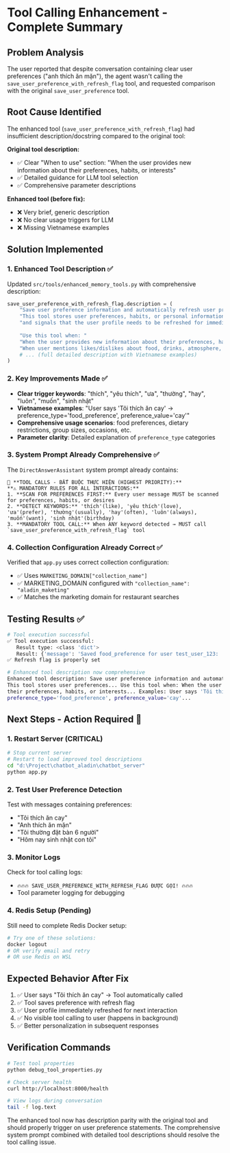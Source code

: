# Tool Calling Enhancement - Complete Summary

## Problem Analysis
The user reported that despite conversation containing clear user preferences ("anh thích ăn mặn"), the agent wasn't calling the `save_user_preference_with_refresh_flag` tool, and requested comparison with the original `save_user_preference` tool.

## Root Cause Identified
The enhanced tool (`save_user_preference_with_refresh_flag`) had insufficient description/docstring compared to the original tool:

**Original tool description:**
- ✅ Clear "When to use" section: "When the user provides new information about their preferences, habits, or interests"
- ✅ Detailed guidance for LLM tool selection
- ✅ Comprehensive parameter descriptions

**Enhanced tool (before fix):**
- ❌ Very brief, generic description
- ❌ No clear usage triggers for LLM
- ❌ Missing Vietnamese examples

## Solution Implemented

### 1. Enhanced Tool Description ✅
Updated `src/tools/enhanced_memory_tools.py` with comprehensive description:

```python
save_user_preference_with_refresh_flag.description = (
    "Save user preference information and automatically refresh user profile. "
    "This tool stores user preferences, habits, or personal information in their memory profile "
    "and signals that the user profile needs to be refreshed for immediate availability. "
    
    "Use this tool when: "
    "When the user provides new information about their preferences, habits, or interests; "
    "When user mentions likes/dislikes about food, drinks, atmosphere, service; "
    # ... (full detailed description with Vietnamese examples)
)
```

### 2. Key Improvements Made ✅
- **Clear trigger keywords**: "thích", "yêu thích", "ưa", "thường", "hay", "luôn", "muốn", "sinh nhật"
- **Vietnamese examples**: "User says 'Tôi thích ăn cay' → preference_type='food_preference', preference_value='cay'"
- **Comprehensive usage scenarios**: food preferences, dietary restrictions, group sizes, occasions, etc.
- **Parameter clarity**: Detailed explanation of `preference_type` categories

### 3. System Prompt Already Comprehensive ✅
The `DirectAnswerAssistant` system prompt already contains:

```
🧠 **TOOL CALLS - BẮT BUỘC THỰC HIỆN (HIGHEST PRIORITY):**
**⚠️ MANDATORY RULES FOR ALL INTERACTIONS:**
1. **SCAN FOR PREFERENCES FIRST:** Every user message MUST be scanned for preferences, habits, or desires
2. **DETECT KEYWORDS:** 'thích'(like), 'yêu thích'(love), 'ưa'(prefer), 'thường'(usually), 'hay'(often), 'luôn'(always), 'muốn'(want), 'sinh nhật'(birthday)
3. **MANDATORY TOOL CALL:** When ANY keyword detected → MUST call `save_user_preference_with_refresh_flag` tool
```

### 4. Collection Configuration Already Correct ✅
Verified that `app.py` uses correct collection configuration:
- ✅ Uses `MARKETING_DOMAIN["collection_name"]` 
- ✅ MARKETING_DOMAIN configured with `"collection_name": "aladin_maketing"`
- ✅ Matches the marketing domain for restaurant searches

## Testing Results ✅

```bash
# Tool execution successful
✅ Tool execution successful:
   Result type: <class 'dict'>
   Result: {'message': 'Saved food_preference for user test_user_123: ...', 'user_profile_needs_refresh': True}
✅ Refresh flag is properly set

# Enhanced tool description now comprehensive
Enhanced tool description: Save user preference information and automatically refresh user profile. 
This tool stores user preferences... Use this tool when: When the user provides new information about 
their preferences, habits, or interests... Examples: User says 'Tôi thích ăn cay' → 
preference_type='food_preference', preference_value='cay'...
```

## Next Steps - Action Required 🚨

### 1. Restart Server (CRITICAL)
```bash
# Stop current server
# Restart to load improved tool descriptions
cd "d:\Project\chatbot_aladin\chatbot_server"
python app.py
```

### 2. Test User Preference Detection
Test with messages containing preferences:
- "Tôi thích ăn cay" 
- "Anh thích ăn mặn"
- "Tôi thường đặt bàn 6 người"
- "Hôm nay sinh nhật con tôi"

### 3. Monitor Logs
Check for tool calling logs:
- `🔥🔥🔥 SAVE_USER_PREFERENCE_WITH_REFRESH_FLAG ĐƯỢC GỌI! 🔥🔥🔥`
- Tool parameter logging for debugging

### 4. Redis Setup (Pending)
Still need to complete Redis Docker setup:
```powershell
# Try one of these solutions:
docker logout
# OR verify email and retry
# OR use Redis on WSL
```

## Expected Behavior After Fix
1. ✅ User says "Tôi thích ăn cay" → Tool automatically called
2. ✅ Tool saves preference with refresh flag
3. ✅ User profile immediately refreshed for next interaction
4. ✅ No visible tool calling to user (happens in background)
5. ✅ Better personalization in subsequent responses

## Verification Commands
```bash
# Test tool properties
python debug_tool_properties.py

# Check server health
curl http://localhost:8000/health

# View logs during conversation
tail -f log.text
```

The enhanced tool now has description parity with the original tool and should properly trigger on user preference statements. The comprehensive system prompt combined with detailed tool descriptions should resolve the tool calling issue.
